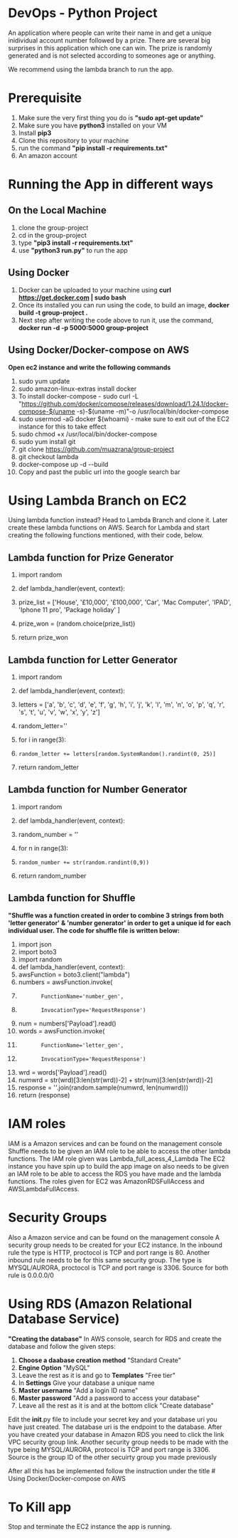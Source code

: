 # DevOps - Python Project
An application where people can write their name in and get a unique inidividual account number followed by a prize. There are several big surprises in this application which one can win. The prize is randomly generated and is not selected according to someones age or anything. 

We recommend using the lambda branch to run the app. 
# Prerequisite 
  1. Make sure the very first thing you do is __"sudo apt-get update"__
  2. Make sure you have __python3__ installed on your VM
  3. Install __pip3__
  4. Clone this repository to your machine
  5. run the command __"pip install -r requirements.txt"__  
  6. An amazon account 
  
  
 # Running the App in different ways

 ## On the Local Machine
  1. clone the group-project
  2. cd in the group-project
  3. type __"pip3 install -r requirements.txt"__
  4. use __"python3 run.py"__ to run the app
 
 ## Using Docker
  1. Docker can be uploaded to your machine using __curl https://get.docker.com | sudo bash__
  2. Once its installed you can run using the code, to build an image, __docker build -t group-project .__
  3. Next step after writing the code above to run it, use the command, __docker run -d -p 5000:5000 group-project__

 ## Using Docker/Docker-compose on AWS
 __Open ec2 instance and write the following commands__
  1. sudo yum update 
  2. sudo amazon-linux-extras install docker 
  3. To install docker-compose - sudo curl -L "https://github.com/docker/compose/releases/download/1.24.1/docker-compose-$(uname -s)-$(uname -m)"-o /usr/local/bin/docker-compose
  4. sudo usermod -aG docker $(whoami) - make sure to exit out of the EC2 instance for this to take effect 
  5. sudo chmod +x /usr/local/bin/docker-compose
  6. sudo yum install git
  7. git clone https://github.com/muazrana/group-project
  8. git checkout lambda 
  9. docker-compose up -d --build
  10. Copy and past the public url into the google search bar
  
  
# Using Lambda Branch on EC2
Using lambda function instead? Head to Lambda Branch and clone it. Later create these lambda functions on AWS. Search for Lambda and     start creating the following functions mentioned, with their code, below.
 
  ## Lambda function for Prize Generator 
   1. import random
   
   2. def lambda_handler(event, context):
   3.    prize_list = ['House', '£10,000', '£100,000', 'Car', 'Mac Computer', 'IPAD', 'Iphone 11 pro', 'Package holiday' ]
   4.   prize_won = (random.choice(prize_list))
   5.   return prize_won
      
  ## Lambda function for Letter Generator
   1. import random
  
   2. def lambda_handler(event, context):
   3.  letters = ['a', 'b', 'c', 'd', 'e', 'f', 'g', 'h', 'i', 'j', 'k', 'l', 'm', 'n', 'o', 'p', 'q', 'r', 's', 't', 'u', 'v', 'w', 'x', 'y', 'z']
   4. random_letter=''
   5. for i in range(3):
   6.     random_letter += letters[random.SystemRandom().randint(0, 25)]
   7. return random_letter
    
  ## Lambda function for Number Generator
   1. import random
   
   2. def lambda_handler(event, context):
   3.   random_number = ''
   4.   for n in range(3):
   5.     random_number += str(random.randint(0,9))
   6.   return random_number
      
 ## Lambda function for Shuffle
 __"Shuffle was a function created in order to combine 3 strings from both 'letter generator' & 'number generator' in order to get a unique id for each individual user. The code for shuffle file is written below:__
 
  1. import json
  2. import boto3
  3. import random
  4. def lambda_handler(event, context):
  5.    awsFunction = boto3.client("lambda")
  6.    numbers = awsFunction.invoke(
  7.            FunctionName='number_gen',
  8.            InvocationType='RequestResponse')
  9.    num = numbers['Payload'].read()
 10.    words = awsFunction.invoke(
 11.            FunctionName='letter_gen',
 12.            InvocationType='RequestResponse')
 13.    wrd = words['Payload'].read()
 14.    numwrd = str(wrd)[3:len(str(wrd))-2] + str(num)[3:len(str(wrd))-2]
 15.    response = ''.join(random.sample(numwrd, len(numwrd)))
 16.    return (response)
 
 # IAM roles 
 
 IAM is a Amazon services and can be found on the management console 
 Shuffle needs to be given an IAM role to be able to access the other lambda functions. The IAM role given was Lambda_full_acess_4_Lambda
 The EC2 instance you have spin up to build the app image on also needs to be given an IAM role to be able to access the RDS you have made and the lambda functions. The roles given for EC2 was AmazonRDSFullAccess and AWSLambdaFullAccess. 
 
 # Security Groups
 Also a Amazon service and can be found on the management console 
 A security group needs to be created for your EC2 instance. In the inbound rule the type is HTTP, proctocol is TCP and port range is 80. Another inbound rule needs to be for this same security group.  The type is MYSQL/AURORA, proctocol is TCP and port range is 3306. Source for both rule is 0.0.0.0/0
 
 
# Using RDS (Amazon Relational Database Service)
__"Creating the database"__ In AWS console, search for RDS and create the database and follow the given steps:
  
 1. __Choose a daabase creation method__ "Standard Create"
 2. __Engine Option__ "MySQL"
 3. Leave the rest as it is and go to __Templates__ "Free tier"
 4. In __Settings__ Give your database a unique name
 5. __Master username__ "Add a login ID name"
 6. __Master password__ "Add a password to access your database" 
 7. Leave all the rest as it is and at the bottom click "Create database" 
   
 
Edit the __init__.py file to include your secret key and your database uri you have just created. The database uri is the endpoint to the database. 
After you have created your database in Amazon RDS you need to click the link VPC security group link. Another security group needs to be made with the type being MYSQL/AURORA, protocol is TCP and port range is 3306. Source is the group ID of the other secuirty group you made previously 

After all this has be implemented follow the instruction under the title # Using Docker/Docker-compose on AWS

# To Kill app
Stop and terminate the EC2 instance the app is running. 
